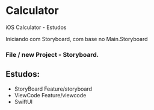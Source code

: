 # Calculator
iOS Calculator - Estudos

Iniciando com Storyboard, com base no Main.Storyboard

### File / new Project - Storyboard.

## Estudos: 
- StoryBoard
  Feature/storyboard
- ViewCode
  Feature/viewcode
- SwiftUI


